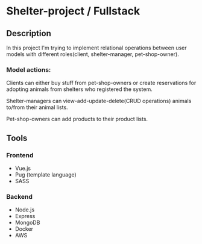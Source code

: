 # Shelter-project / Fullstack

## Description
  In this project I'm trying to implement relational operations between user models with different roles(client, shelter-manager, pet-shop-owner).

### Model actions:
  Clients can either buy stuff from pet-shop-owners or create reservations for adopting animals from shelters who registered the system.

  Shelter-managers can view-add-update-delete(CRUD operations) animals to/from their animal lists.

  Pet-shop-owners can add products to their product lists.
  
## Tools

### Frontend
  - Vue.js
  - Pug (template language)
  - SASS

### Backend
  - Node.js
  - Express
  - MongoDB
  - Docker
  - AWS
